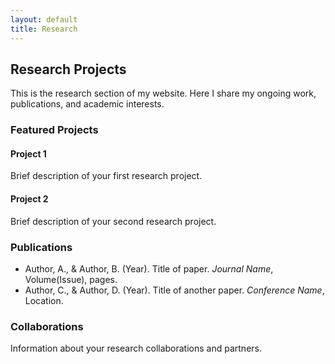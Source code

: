 ```yaml
---
layout: default
title: Research
---
```


## Research Projects

This is the research section of my website. Here I share my ongoing work, publications, and academic interests.

### Featured Projects

#### Project 1
Brief description of your first research project.

#### Project 2
Brief description of your second research project.

### Publications

- Author, A., & Author, B. (Year). Title of paper. *Journal Name*, Volume(Issue), pages.
- Author, C., & Author, D. (Year). Title of another paper. *Conference Name*, Location.

### Collaborations

Information about your research collaborations and partners.